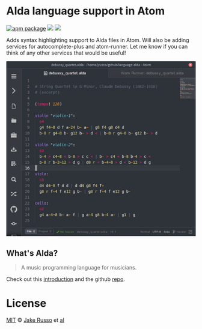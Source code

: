 # Alda language support in Atom

[![apm package][apm-ver-link]][releases]
[![][dl-badge]][apm-pkg-link]
[![][mit-badge]][mit]

Adds syntax highlighting support to Alda files in Atom.  Will also be adding services for autocomplete-plus and atom-runner.  Let me know if you can think of any other services that would be useful!

![A screenshot of an alda file](https://raw.githubusercontent.com/MadcapJake/language-alda/master/example.png)

## What's Alda?

> A music programming language for musicians.

Check out this [introduction](https://daveyarwood.github.io/alda/2015/09/05/alda-a-manifesto-and-gentle-introduction/) and the github [repo](https://github.com/alda-lang/alda).

# License

[MIT][mit] © [Jake Russo][author] et [al][contributors]


[mit]:          http://opensource.org/licenses/MIT
[author]:       http://github.com/MadcapJake
[contributors]: https://github.com/MadcapJake/language-alda/graphs/contributors
[releases]:     https://github.com/MadcapJake/language-alda/releases
[mit-badge]:    https://img.shields.io/apm/l/language-alda.svg
[apm-pkg-link]: https://atom.io/packages/language-alda
[apm-ver-link]: https://img.shields.io/apm/v/language-alda.svg
[dl-badge]:     http://img.shields.io/apm/dm/language-alda.svg
